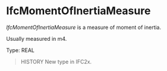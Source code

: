 # IfcMomentOfInertiaMeasure

_IfcMomentOfInertiaMeasure_ is a measure of moment of inertia.<!-- end of definition -->

Usually measured in m4.

Type: REAL

> HISTORY New type in IFC2x.
